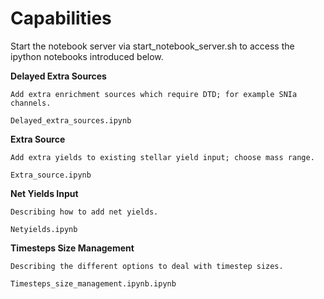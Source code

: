 Capabilities
=======


Start the notebook server via start_notebook_server.sh
to access the ipython notebooks introduced below.



**Delayed Extra Sources**

	Add extra enrichment sources which require DTD; for example SNIa channels.
	
	Delayed_extra_sources.ipynb

**Extra Source**
	
	Add extra yields to existing stellar yield input; choose mass range.

	Extra_source.ipynb


**Net Yields Input**

	Describing how to add net yields.

	Netyields.ipynb

**Timesteps Size Management**

	Describing the different options to deal with timestep sizes.

	Timesteps_size_management.ipynb.ipynb


